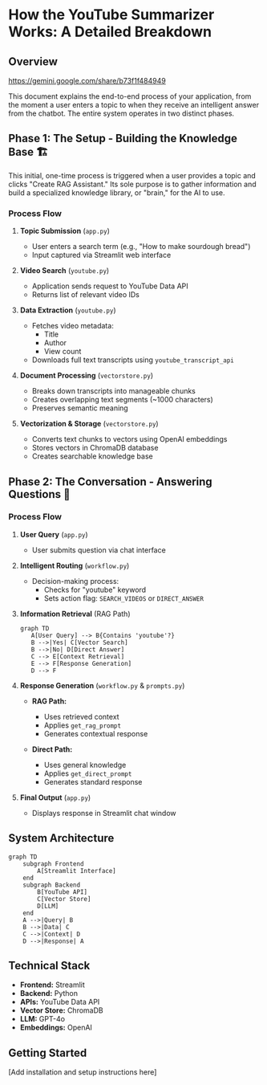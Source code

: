 # How the YouTube Summarizer Works: A Detailed Breakdown

## Overview
https://gemini.google.com/share/b73f1f484949

This document explains the end-to-end process of your application, from the moment a user enters a topic to when they receive an intelligent answer from the chatbot. The entire system operates in two distinct phases.

## Phase 1: The Setup - Building the Knowledge Base 🏗️
This initial, one-time process is triggered when a user provides a topic and clicks "Create RAG Assistant." Its sole purpose is to gather information and build a specialized knowledge library, or "brain," for the AI to use.

### Process Flow
1. **Topic Submission** (`app.py`)
   - User enters a search term (e.g., "How to make sourdough bread")
   - Input captured via Streamlit web interface

2. **Video Search** (`youtube.py`)
   - Application sends request to YouTube Data API
   - Returns list of relevant video IDs

3. **Data Extraction** (`youtube.py`)
   - Fetches video metadata:
     - Title
     - Author
     - View count
   - Downloads full text transcripts using `youtube_transcript_api`

4. **Document Processing** (`vectorstore.py`)
   - Breaks down transcripts into manageable chunks
   - Creates overlapping text segments (~1000 characters)
   - Preserves semantic meaning

5. **Vectorization & Storage** (`vectorstore.py`)
   - Converts text chunks to vectors using OpenAI embeddings
   - Stores vectors in ChromaDB database
   - Creates searchable knowledge base

## Phase 2: The Conversation - Answering Questions 💬

### Process Flow
1. **User Query** (`app.py`)
   - User submits question via chat interface

2. **Intelligent Routing** (`workflow.py`)
   - Decision-making process:
     - Checks for "youtube" keyword
     - Sets action flag: `SEARCH_VIDEOS` or `DIRECT_ANSWER`

3. **Information Retrieval** (RAG Path)
   ```mermaid
   graph TD
      A[User Query] --> B{Contains 'youtube'?}
      B -->|Yes| C[Vector Search]
      B -->|No| D[Direct Answer]
      C --> E[Context Retrieval]
      E --> F[Response Generation]
      D --> F
   ```

4. **Response Generation** (`workflow.py` & `prompts.py`)
   - **RAG Path:**
     - Uses retrieved context
     - Applies `get_rag_prompt`
     - Generates contextual response
   
   - **Direct Path:**
     - Uses general knowledge
     - Applies `get_direct_prompt`
     - Generates standard response

5. **Final Output** (`app.py`)
   - Displays response in Streamlit chat window

## System Architecture
```mermaid
graph TD
    subgraph Frontend
        A[Streamlit Interface]
    end
    subgraph Backend
        B[YouTube API]
        C[Vector Store]
        D[LLM]
    end
    A -->|Query| B
    B -->|Data| C
    C -->|Context| D
    D -->|Response| A
```

## Technical Stack
- **Frontend:** Streamlit
- **Backend:** Python
- **APIs:** YouTube Data API
- **Vector Store:** ChromaDB
- **LLM:** GPT-4o
- **Embeddings:** OpenAI

## Getting Started
[Add installation and setup instructions here]